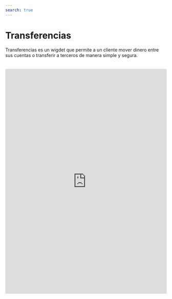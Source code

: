 ```yaml
---
search: true
---
```


# Transferencias

Transferencias es un wigdet que permite a un cliente mover dinero entre sus cuentas o transferir a terceros de manera simple y segura.

<iframe src="https://widgets-es.modyo.com/personas/retail-transfer" width="100%" height="700px" frameBorder="0" style="overflow:auto;margin-top:20px;"/>

## Propiedades

Este widget se divide en funcionalidades para dos productos similares: Transferencia a Terceros y Transferencia entre Cuentas.

### Transferencia entre Cuentas

|Funcionalidad|Descripción|
|:------------|:----------|
|Origen de transferencia|Selecciona la cuenta corriente o vista desde la cual saldrá el monto de dinero a mover. Además, muestra el saldo disponible que se puede transferir.|
|Destino de transferencia|Selecciona la cuenta a la cual se moverá el dinero|
|Programar transferencia|Permite seleccionar na frecuencia de tiempo entre la cual se harán transferencias de un monto de dinero predeterminado.|
|Últimos movimientos|Muestra todos los movimientos nacionales e internacionales que no están facturados.|

### Transferencia a Terceros

| Funcionalidad  | Descripción  |
| -----| -----|
| Cuenta de Origen  | Entrega información sobre la cuenta de la cual se realizará la transferencia, como número de cuenta y saldo disponible.  Permite agendadar movimientos hacia uno de los destinatarios registrados.  |
| Cuenta de Destino  | Permite seleccionar la cuenta que recibirá la transferencia realizada por el usuario.  El cliente puede seleccionar un contacto ya registrado o agregar nuevos contactos.  |
| Mis Contactos  | Permite seleccionar la cuenta que recibirá la transferencia, entre las cuentas ya registradas por el cliente.  Entrega un buscados para encontrar de manera ágil y rápida al destinatarios de la transferencia. |
| Nuevo Contacto  | Permite ingresar la información sobre un destinatario que no esté registrado en la cuenta del cliente.  Incluye nombre, banco, tipo de cuenta, número de cuenta, RUT y correo electrónico del destinatario.  |
| Monto a transferir | Permite ingresar el monto que se transferirá hacia la cuenta del destinatario seleccionado.  | 
